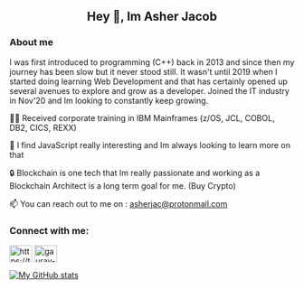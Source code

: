 ##  <h2 align="center" >  Hey 👋, Im Asher Jacob  </h2>


<h3 align="left"> About me  </h3>
<p> I was first introduced to programming (C++) back in 2013 and since then my journey has been slow but it never stood still. It wasn't until 2019 when I started doing learning Web Development and that has certainly opened up several avenues to explore and grow as a developer. Joined the IT industry in Nov'20 and Im looking to constantly keep growing. </p>

👨‍🎓 Received corporate training in IBM Mainframes (z/OS, JCL, COBOL, DB2, CICS, REXX)

🔆 I find JavaScript really interesting and Im always looking to learn more on that

🔒 Blockchain is one tech that Im really passionate and working as a Blockchain Architect is a long term goal for me. (Buy Crypto)

📫 You can reach out to me on : asherjac@protonmail.com

<h3 align="left">Connect with me:</h3>
<p align="left">
<a href="https://twitter.com/howtoasher101" target="blank"><img align="center" src="https://cdn.jsdelivr.net/npm/simple-icons@3.0.1/icons/twitter.svg" alt="https://twitter.com/sauravraa" height="30" width="40" /></a>
<a href="https://linkedin.com/in/asherjk" target="blank"><img align="center" src="https://cdn.jsdelivr.net/npm/simple-icons@3.0.1/icons/linkedin.svg" alt="gaurav-pandey-a5b884131" height="30" width="40" /></a>


[![My GitHub stats](https://github-readme-stats.vercel.app/api?username=asherjacob)](https://github.com/anuraghazra/github-readme-stats)


<!--
**AsherJacob/AsherJacob** is a ✨ _special_ ✨ repository because its `README.md` (this file) appears on your GitHub profile.

Here are some ideas to get you started:

- 🔭 I’m currently working on ...
- 🌱 I’m currently learning ...
- 👯 I’m looking to collaborate on ...
- 🤔 I’m looking for help with ...
- 💬 Ask me about ...
- 📫 How to reach me: ...
- 😄 Pronouns: ...
- ⚡ Fun fact: ...
-->
